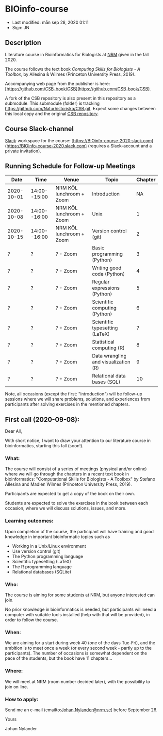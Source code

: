 # BIOinfo-course

- Last modified: mån sep 28, 2020  01:11
- Sign: JN

## Description

Literature course in Bioinformatics for Biologists at
[NRM](https://www.nrm.se/) given in the fall 2020.

The course follows the text book *Computing Skills for Biologists - A Toolbox*,
by Allesina & Wilmes (Princeton University Press, 2019).

Accompanying web page from the publisher is here:
[https://github.com/CSB-book/CSB](https://github.com/CSB-book/CSB).

A fork of the CSB repository is also present in this repository as a
submodule. This submodule (folder) is tracking
<https://github.com/Naturhistoriska/CSB.git>. Expect some changes between this
local copy and the original [CSB repository](https://github.com/CSB-book/CSB).

## Course Slack-channel

[Slack](https://slack.com)-workspace for the course:
[https://BIOinfo-course-2020.slack.com](https://BIOinfo-course-2020.slack.com)
(requires a Slack-account and a private invitation).

## Running Schedule for Follow-up Meetings

| Date | Time | Venue | Topic | Chapter |
| --- | --- | --- | --- | --- |
| 2020-10-01 | 14:00--15:00 | NRM KÖL lunchroom + Zoom | Introduction | NA |
| 2020-10-08 | 14:00--16:00 | NRM KÖL lunchroom + Zoom | Unix | 1 |
| 2020-10-15 | 14:00--16:00 | NRM KÖL lunchroom + Zoom | Version control (git) | 2 |
| ? | ? | ? + Zoom | Basic programming (Python) | 3 |
| ? | ? | ? + Zoom | Writing good code (Python) | 4 |
| ? | ? | ? + Zoom | Regular expressions (Python) | 5 |
| ? | ? | ? + Zoom | Scientific computing (Python) | 6 |
| ? | ? | ? + Zoom | Scientific typesetting (LaTeX) | 7 |
| ? | ? | ? + Zoom | Statistical computing (R) | 8 |
| ? | ? | ? + Zoom | Data wrangling and visualization (R) | 9 |
| ? | ? | ? + Zoom | Relational data bases (SQL) | 10 |

Note, all occasions (except the first: "Introduction") will be follow-up sessions where
we will share problems, solutions, and experiences from participants after solving exercises
in the mentioned chapters.


## First call (2020-09-08):

Dear All,

With short notice, I want to draw your attention to our literature course in
bioinformatics, starting this fall (soon!).

### What:

The course will consist of a series of meetings (physical and/or online) where
we will go through the chapters in a recent text book in bioinformatics:
"Computational Skills for Biologists - A Toolbox" by Stefano Allesina and
Madlen Wilmes (Princeton University Press, 2019).

Participants are expected to get a copy of the book on their own.

Students are expected to solve the exercises in the book between each occasion,
where we will discuss solutions, issues, and more.

### Learning outcomes:

Upon completion of the course, the participant will have training and good
knowledge in important bioinformatic topics such as

- Working in a Unix/Linux environment
- Use version control (git)
- The Python programming language
- Scientific typesetting (LaTeX)
- The R programming language
- Relational databases (SQLite)

### Who:

The course is aiming for some students at NRM, but anyone interested can join.

No prior knowledge in bioinformatics is needed, but participants will need a
computer with suitable tools installed (help with that will be provided), in
order to follow the course.

### When:

We are aiming for a start during week 40 (one of the days Tue-Fri), and the
ambition is to meet once a week (or every second week - partly up to the
participants).  The number of occasions is somewhat dependent on the pace of
the students, but the book have 11 chapters...

### Where:

We will meet at NRM (room number decided later), with the possibility to join
on line.

### How to apply:

Send me an e-mail (emailto:Johan.Nylander@nrm.se) before September 26. 

Yours

Johan Nylander


